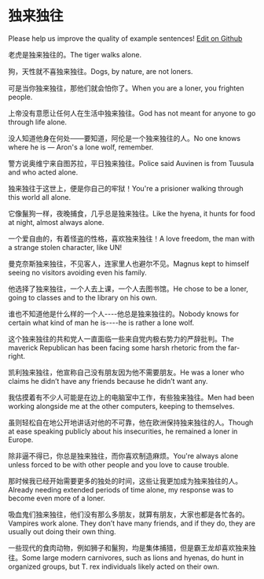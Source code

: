 # 独来独往

Please help us improve the quality of example sentences! [Edit on Github](https://github.com/jiyushe/jiyu-example-sentence-source/blob/main/chinese/dulaiduwang.md)

<p><span class="chinese">老虎是独来独往的。</span><span class="english">The tiger walks alone.</span></p>

<p><span class="chinese">狗，天性就不喜独来独往。</span><span class="english">Dogs, by nature, are not loners.</span></p>

<p><span class="chinese">可是当你独来独往，那他们就会怕你了。</span><span class="english">When you are a loner, you frighten people.</span></p>

<p><span class="chinese">上帝没有意愿让任何人在生活中独来独往。</span><span class="english">God has not meant for anyone to go through life alone.</span></p>

<p><span class="chinese">没人知道他身在何处——要知道，阿伦是一个独来独往的人。</span><span class="english">No one knows where he is — Aron's a lone wolf, remember.</span></p>

<p><span class="chinese">警方说奥维宁来自图苏拉，平日独来独往。</span><span class="english">Police said Auvinen is from Tuusula and who acted alone.</span></p>

<p><span class="chinese">独来独往于这世上，便是你自己的牢狱！</span><span class="english">You're a prisioner walking through this world all alone.</span></p>

<p><span class="chinese">它像鬣狗一样，夜晚捕食，几乎总是独来独往。</span><span class="english">Like the hyena, it hunts for food at night, almost always alone.</span></p>

<p><span class="chinese">一个爱自由的，有着怪盗的性格，喜欢独来独往！</span><span class="english">A love freedom, the man with a strange stolen character, like UN!</span></p>

<p><span class="chinese">曼克奈斯独来独往，不见客人，连家里人也避尔不见。</span><span class="english">Magnus kept to himself seeing no visitors avoiding even his family.</span></p>

<p><span class="chinese">他选择了独来独往，一个人去上课，一个人去图书馆。</span><span class="english">He chose to be a loner, going to classes and to the library on his own.</span></p>

<p><span class="chinese">谁也不知道他是什么样的一个人----他总是独来独往的。</span><span class="english">Nobody knows for certain what kind of man he is----he is rather a lone wolf.</span></p>

<p><span class="chinese">这个独来独往的共和党人一直面临一些来自党内极右势力的严辞批判。</span><span class="english">The maverick Republican has been facing some harsh rhetoric from the far-right.</span></p>

<p><span class="chinese">凯利独来独往，他宣称自己没有朋友因为他不需要朋友。</span><span class="english">He was a loner who claims he didn’t have any friends because he didn’t want any.</span></p>

<p><span class="chinese">我估摸着有不少人可能是在边上的电脑室中工作，有些独来独往。</span><span class="english">Men had been working alongside me at the other computers, keeping to themselves.</span></p>

<p><span class="chinese">虽则轻松自在地公开地讲话对他的不可靠，他在欧洲保持独来独往的人。</span><span class="english">Though at ease speaking publicly about his insecurities, he remained a loner in Europe.</span></p>

<p><span class="chinese">除非逼不得已，你总是独来独往，而你喜欢制造麻烦。</span><span class="english">You're always alone unless forced to be with other people and you love to cause trouble.</span></p>

<p><span class="chinese">那时候我已经开始需要更多的独处的时间，这些让我更加成为独来独往的人。</span><span class="english">Already needing extended periods of time alone, my response was to become even more of a loner.</span></p>

<p><span class="chinese">吸血鬼们独来独往，他们没有那么多朋友，就算有朋友，大家也都是各忙各的。</span><span class="english">Vampires work alone. They don’t have many friends, and if they do, they are usually out doing their own thing.</span></p>

<p><span class="chinese">一些现代的食肉动物，例如狮子和鬣狗，均是集体捕猎，但是霸王龙却喜欢独来独往。</span><span class="english">Some large modern carnivores, such as lions and hyenas, do hunt in organized groups, but T. rex individuals likely acted on their own.</span></p>

